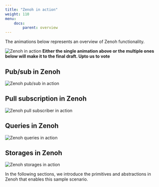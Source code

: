 ```yaml
---
title: "Zenoh in action"
weight: 110
menu: 
    docs:
        parent: overview
---
```


The animations below represents an overview of Zenoh functionality. 

<!-- The source is available at https://drive.google.com/file/d/1dyyfoXbuHESOh-HaOWvC73STPb1J20Pt/view?usp=sharing (ATO/Techno/Slides/zenoh/2022/zenoh-web-animation.key) 
Settings::: Resolution: Extra Large, Frame Rate 30 fps, Export with transparent backgrounds -->
![Zenoh in action](/img/zenoh-usecase.gif "Zenoh in action")
**Either the single animation above or the multiple ones below will make it to the final draft. Upto us to vote**

## Pub/sub in Zenoh
![Zenoh pub/sub in action](/img/zenoh-pub-sub.gif "Zenoh pub/sub in action")

## Pull subscription in Zenoh
![Zenoh pull subscriber in action](/img/zenoh-pull-sub.gif "Zenoh pull subscriber in action")

## Queries in Zenoh
![Zenoh queries in action](/img/zenoh-queryable.gif "Zenoh queries in action")

## Storages in Zenoh
![Zenoh storages in action](/img/zenoh-storage-query.gif "Zenoh storages in action")

In the following sections, we introduce the primitives and abstractions in Zenoh that enables this sample scenario.